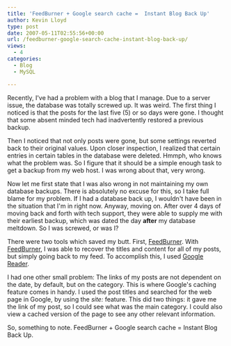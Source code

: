 ```yaml
---
title: 'FeedBurner + Google search cache =  Instant Blog Back Up'
author: Kevin Lloyd
type: post
date: 2007-05-11T02:55:56+00:00
url: /feedburner-google-search-cache-instant-blog-back-up/
views:
  - 4
categories:
  - Blog
  - MySQL

---
```

Recently, I've had a problem with a blog that I manage. Due to a server issue, the database was totally screwed up. It was weird. The first thing I noticed is that the posts for the last five (5) or so days were gone. I thought that some absent minded tech had inadvertently restored a previous backup.

Then I noticed that not only posts were gone, but some settings reverted back to their original values. Upon closer inspection, I realized that certain entries in certain tables in the database were deleted. Hmmph, who knows what the problem was. So I figure that it should be a simple enough task to get a backup from my web host. I was wrong about that, very wrong.

Now let me first state that I was also wrong in not maintaining my own database backups. There is absolutely no excuse for this, so I take full blame for my problem. If I had a database back up, I wouldn't have been in the situation that I'm in right now. Anyway, moving on. After over 4 days of moving back and forth with tech support, they were able to supply me with their earliest backup, which was dated the day **after** my database meltdown. So I was screwed, or was I?

There were two tools which saved my butt. First, [FeedBurner][1]. With [FeedBurner][2], I was able to recover the titles and content for all of my posts, but simply going back to my feed. To accomplish this, I used [Google Reader][3].

I had one other small problem: The links of my posts are not dependent on the date, by default, but on the category. This is where Google's caching feature comes in handy. I used the post titles and searched for the web page in Google, by using the _site:_ feature. This did two things: it gave me the link of my post, so I could see what was the main category. I could also view a cached version of the page to see any other relevant information.

So, something to note. FeedBurner + Google search cache = Instant Blog Back Up.

 [1]: http://www.feedburner.com/
 [2]: http://wwww.feedburner.com/
 [3]: http://www.google.com/reader/